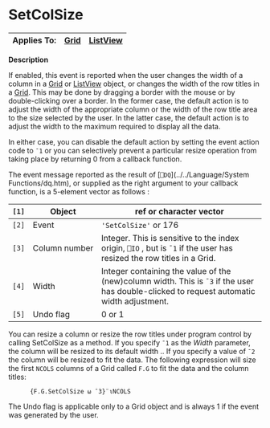 




<h1 class="heading"><span class="name">SetColSize</span></h1>

| Applies To: | [Grid](../a-z/grid.md) | [ListView](../a-z/listview.md) |
| --- | --- | ---  |


**Description**


If enabled, this event is reported when the user changes the width of a column in a [Grid](../a-z/grid.md) or [ListView](../a-z/listview.md) object, or changes the width of the row titles in a [Grid](../a-z/grid.md). This may be done by dragging a border with the mouse or by double-clicking over a border. In the former case, the default action is to adjust the width of the appropriate column or the width of the row title area to the size selected by the user. In the latter case, the default action is to adjust the width to the maximum required to display all the data.



In either case, you can disable the default action by setting the event action code to `¯1` or you can selectively prevent a particular resize operation from taking place by returning 0 from a callback function.



The event message reported as the result of [`⎕DQ`](../../Language/System Functions/dq.htm), or supplied as the right argument to your callback function, is a 5-element vector as follows :


| `[1]` | Object | ref or character vector |
| --- | --- | ---  |
| `[2]` | Event | `'SetColSize'` or 176 |
| `[3]` | Column number | Integer. This is sensitive to the index origin, `⎕IO` , but is `¯1` if the user has resized the row titles in a Grid. |
| `[4]` | Width | Integer containing the value of the (new)column width. This is `¯3` if the user has double-clicked to request automatic width adjustment. |
| `[5]` | Undo flag | 0 or 1 |



You can resize a column or resize the row titles under program control by calling SetColSize as a method. If you specify `¯1` as the *Width* parameter, the column will be resized to its default width .. If you specify a value of `¯2` the column will be resized to fit the data. The following expression will size the first `NCOLS` columns of a Grid called `F.G` to fit the data and the column titles:
```apl
      {F.G.SetColSize ⍵ ¯3}¨⍳NCOLS
```


The Undo flag is applicable only to a Grid object and is always 1 if the event was generated by the user.


